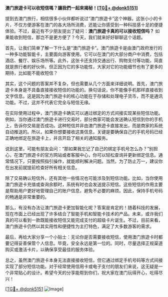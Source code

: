 **澳门旅遊卡可以收短信嗎？讓我們一起來揭秘！[[TG💪+ @donk5151](https://t.me/s/donk5151)]**

提到去澳门旅行，相信很多小伙伴都听说过“澳门旅遊卡”这个神器。这张小小的卡片，不仅方便游客在澳门的各大场所消费，还能让你感受到一种科技感十足的便捷体验。不过，最近有不少朋友提出了疑问：**澳门旅遊卡真的可以接收短信吗？** 如果能收到短信，那岂不是更方便了？今天，我们就来好好聊聊这个话题。

首先，让我们简单了解一下什么是“澳门旅遊卡”。澳门旅遊卡是由澳门政府发行的一种多功能智能卡，主要面向游客使用。它可以在澳门的大部分商户中消费，包括酒店、餐厅、娱乐场所等。此外，这张卡还支持交通出行、购物支付等功能，简直就是旅行者的好伙伴。但正因为它的多功能性，大家对它的功能细节也有了更多的期待，比如能不能收短信？

其实，这个问题的答案并不复杂，但也需要从几个方面来详细说明。首先，澳门旅遊卡本身是不具备直接接收短信的功能的。换句话说，你不能像手机那样直接收到文字信息。这是因为澳门旅遊卡的核心功能在于存储和处理电子货币，而不是通讯功能。不过，这并不代表它完全与短信无缘。

在实际使用过程中，澳门旅遊卡确实可以通过绑定的方式间接实现某些短信功能。例如，当你通过澳门旅遊卡进行交易时，部分商家可能会发送确认短信到你的手机上，告诉你交易是否成功。这种短信并非由澳门旅遊卡直接发出，而是商家的系统自动推送的。所以，如果你想要接收这类信息，关键是要确保自己的手机号码已经正确地绑定在旅遊卡上，并且开启了相关的通知服务。

说到这里，可能有朋友会问：“那如果我忘记了自己的绑定手机号怎么办？”别担心，在澳门旅遊卡的官方网站或者客服中心，你可以轻松查询并更新绑定信息。通常情况下，只要按照指引操作，就能顺利解决问题。当然，为了防止万一，建议你在出发前就提前检查好所有相关信息。

除了交易确认短信外，还有其他一些情况也可能涉及到短信功能。比如，当你使用澳门旅遊卡充值或查询余额时，系统有时也会发送提示短信。这些短信的作用主要是帮助用户更好地管理自己的账户信息，避免不必要的麻烦。因此，保持手机号码的畅通是非常重要的。

那么，有没有办法让澳门旅遊卡更加智能化呢？答案是肯定的！随着科技的发展，现在市面上已经出现了许多结合了智能手机和智能卡技术的产品。未来，或许我们真的可以看到一款既能接收短信又能完成支付的超级卡片诞生。不过，目前来看，澳门旅遊卡仍然以其实用性和便捷性为主打特色，满足了大多数游客的需求。

最后，再给大家分享一个小贴士：无论你是否需要接收短信，使用澳门旅遊卡时都要记得妥善保管个人信息。毕竟，安全永远是第一位的。同时，尽量选择正规渠道购买或激活卡片，以确保享受最佳的服务体验。

总之，虽然澳门旅遊卡本身无法直接接收短信，但它通过绑定手机号码等方式间接实现了部分短信功能。对于经常使用信用卡或电子支付的朋友们来说，这无疑是一个非常贴心的设计。希望今天的分享能帮到你们，祝大家在澳门玩得开心，吃得尽兴！

[[TG💪+ @donk5151](https://t.me/s/donk5151) ![Image](https://i.postimg.cc/rwNCRYN7/Snipaste-2025-04-30-17-27-05.png)]
